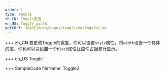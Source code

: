 ```yaml
--- 
order: 1
type: sample
zh_CN: Toggle宽度
en_US: Toggle width
editUrl: $BASE/docs/pages/toggle/md/toggle2.md
---
```


+++ zh_CN
要更改Toggle的宽度，你可以设置<Code>style</Code>属性，将<Code>width</Code>设置一个具体的值。你也可以只设置一个<Code>block</Code>属性让控件占据整行显示。

+++ en_US
Toggle

+++ SampleCode
fileName: Toggle2
